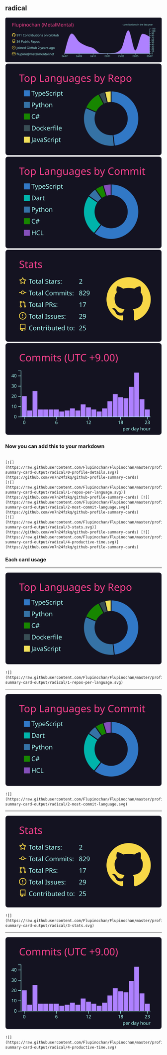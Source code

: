 ## radical

[![](./0-profile-details.svg)](https://github.com/vn7n24fzkq/github-profile-summary-cards)
[![](./1-repos-per-language.svg)](https://github.com/vn7n24fzkq/github-profile-summary-cards) [![](./2-most-commit-language.svg)](https://github.com/vn7n24fzkq/github-profile-summary-cards)
[![](./3-stats.svg)](https://github.com/vn7n24fzkq/github-profile-summary-cards) [![](./4-productive-time.svg)](https://github.com/vn7n24fzkq/github-profile-summary-cards)
### Now you can add this to your markdown
```

[![](https://raw.githubusercontent.com/Flupinochan/Flupinochan/master/profile-summary-card-output/radical/0-profile-details.svg)](https://github.com/vn7n24fzkq/github-profile-summary-cards)
[![](https://raw.githubusercontent.com/Flupinochan/Flupinochan/master/profile-summary-card-output/radical/1-repos-per-language.svg)](https://github.com/vn7n24fzkq/github-profile-summary-cards) [![](https://raw.githubusercontent.com/Flupinochan/Flupinochan/master/profile-summary-card-output/radical/2-most-commit-language.svg)](https://github.com/vn7n24fzkq/github-profile-summary-cards)
[![](https://raw.githubusercontent.com/Flupinochan/Flupinochan/master/profile-summary-card-output/radical/3-stats.svg)](https://github.com/vn7n24fzkq/github-profile-summary-cards) [![](https://raw.githubusercontent.com/Flupinochan/Flupinochan/master/profile-summary-card-output/radical/4-productive-time.svg)](https://github.com/vn7n24fzkq/github-profile-summary-cards)

```

### Each card usage
---

![](./1-repos-per-language.svg)

```
![](https://raw.githubusercontent.com/Flupinochan/Flupinochan/master/profile-summary-card-output/radical/1-repos-per-language.svg)
```

    

---

![](./2-most-commit-language.svg)

```
![](https://raw.githubusercontent.com/Flupinochan/Flupinochan/master/profile-summary-card-output/radical/2-most-commit-language.svg)
```

    

---

![](./3-stats.svg)

```
![](https://raw.githubusercontent.com/Flupinochan/Flupinochan/master/profile-summary-card-output/radical/3-stats.svg)
```

    

---

![](./4-productive-time.svg)

```
![](https://raw.githubusercontent.com/Flupinochan/Flupinochan/master/profile-summary-card-output/radical/4-productive-time.svg)
```

    
